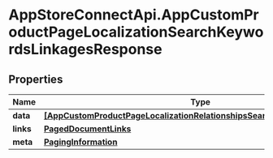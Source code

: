 # AppStoreConnectApi.AppCustomProductPageLocalizationSearchKeywordsLinkagesResponse

## Properties

Name | Type | Description | Notes
------------ | ------------- | ------------- | -------------
**data** | [**[AppCustomProductPageLocalizationRelationshipsSearchKeywordsDataInner]**](AppCustomProductPageLocalizationRelationshipsSearchKeywordsDataInner.md) |  | 
**links** | [**PagedDocumentLinks**](PagedDocumentLinks.md) |  | 
**meta** | [**PagingInformation**](PagingInformation.md) |  | [optional] 


